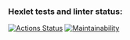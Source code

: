### Hexlet tests and linter status:
[![Actions Status](https://github.com/mrandrewer/python-project-49/actions/workflows/hexlet-check.yml/badge.svg)](https://github.com/mrandrewer/python-project-49/actions)
[![Maintainability](https://api.codeclimate.com/v1/badges/683bf2ee57f9eb5ac773/maintainability)](https://codeclimate.com/github/mrandrewer/python-project-49/maintainability)